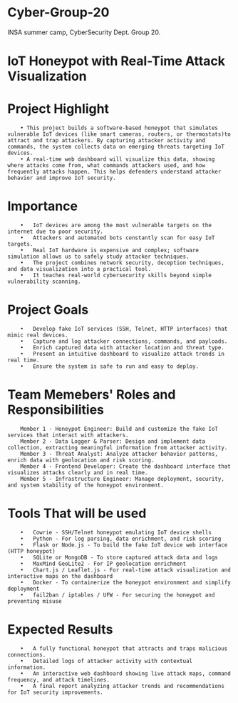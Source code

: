 # Cyber-Group-20
INSA summer camp, CyberSecurity Dept. Group 20.

# IoT Honeypot with Real-Time Attack Visualization
 # Project Highlight
        • This project builds a software-based honeypot that simulates vulnerable IoT devices (like smart cameras, routers, or thermostats)to attract and trap attackers. By capturing attacker activity and commands, the system collects data on emerging threats targeting IoT devices.
        • A real-time web dashboard will visualize this data, showing where attacks come from, what commands attackers used, and how frequently attacks happen. This helps defenders understand attacker behavior and improve IoT security.
# Importance
        •	IoT devices are among the most vulnerable targets on the internet due to poor security.
        •	Attackers and automated bots constantly scan for easy IoT targets.
        •	Real IoT hardware is expensive and complex; software simulation allows us to safely study attacker techniques.
        •	The project combines network security, deception techniques, and data visualization into a practical tool.
        •	It teaches real-world cybersecurity skills beyond simple vulnerability scanning.
 # Project Goals
        •	Develop fake IoT services (SSH, Telnet, HTTP interfaces) that mimic real devices.
        •	Capture and log attacker connections, commands, and payloads.
        •	Enrich captured data with attacker location and threat type.
        •	Present an intuitive dashboard to visualize attack trends in real time.
        •	Ensure the system is safe to run and easy to deploy.
 # Team Memebers' Roles and Responsibilities
        Member 1 - Honeypot Engineer: Build and customize the fake IoT services that interact with attackers.
        Member 2 - Data Logger & Parser: Design and implement data collection, extracting meaningful information from attacker activity.
        Member 3 - Threat Analyst: Analyze attacker behavior patterns, enrich data with geolocation and risk scoring.
        Member 4 - Frontend Developer: Create the dashboard interface that visualizes attacks clearly and in real time.
        Member 5 - Infrastructure Engineer: Manage deployment, security, and system stability of the honeypot environment.
# Tools That will be used
        •	Cowrie - SSH/Telnet honeypot emulating IoT device shells
        •	Python - For log parsing, data enrichment, and risk scoring
        •	Flask or Node.js - To build the fake IoT device web interface (HTTP honeypot)
        •	SQLite or MongoDB - To store captured attack data and logs
        •	MaxMind GeoLite2 - For IP geolocation enrichment
        •	Chart.js / Leaflet.js - For real-time attack visualization and interactive maps on the dashboard
        •	Docker - To containerize the honeypot environment and simplify deployment
        •	fail2ban / iptables / UFW - For securing the honeypot and preventing misuse
  
 # Expected Results
        •	A fully functional honeypot that attracts and traps malicious connections.
        •	Detailed logs of attacker activity with contextual information.
        •	An interactive web dashboard showing live attack maps, command frequency, and attack timelines.
        •	A final report analyzing attacker trends and recommendations for IoT security improvements.
